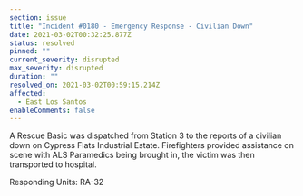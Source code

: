 ```yaml
---
section: issue
title: "Incident #0180 - Emergency Response - Civilian Down"
date: 2021-03-02T00:32:25.877Z
status: resolved
pinned: ""
current_severity: disrupted
max_severity: disrupted
duration: ""
resolved_on: 2021-03-02T00:59:15.214Z
affected:
  - East Los Santos
enableComments: false
---
```

A Rescue Basic was dispatched from Station 3 to the reports of a civilian down on Cypress Flats Industrial Estate. Firefighters provided assistance on scene with ALS Paramedics being brought in, the victim was then transported to hospital.

Responding Units: RA-32